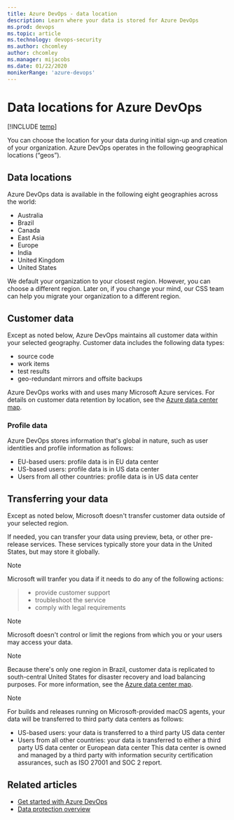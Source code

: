 ```yaml
---
title: Azure DevOps - data location
description: Learn where your data is stored for Azure DevOps
ms.prod: devops
ms.topic: article
ms.technology: devops-security
ms.author: chcomley
author: chcomley
ms.manager: mijacobs
ms.date: 01/22/2020
monikerRange: 'azure-devops'
---
```


# Data locations for Azure DevOps

[!INCLUDE [temp](../../includes/version-vsts-only.md)]

You can choose the location for your data during initial sign-up and creation of your organization. Azure DevOps operates in the following geographical locations (“geos”). 

## Data locations

Azure DevOps data is available in the following eight geographies across the world: 

- Australia
- Brazil
- Canada
- East Asia
- Europe
- India
- United Kingdom
- United States

We default your organization to your closest region. However, you can choose a different region. Later on, if you change your mind, our CSS team can help you migrate your organization to a different region. 

## Customer data

Except as noted below, Azure DevOps maintains all customer data within your selected geography. Customer data includes the following data types:
- source code
- work items
- test results
- geo-redundant mirrors and offsite backups

Azure DevOps works with and uses many Microsoft Azure services. For details on customer data retention by location, see the [Azure data center map](https://azuredatacentermap.azurewebsites.net/).

### Profile data 
Azure DevOps stores information that's global in nature, such as user identities and profile information as follows: 
- EU-based users: profile data is in EU data center  
- US-based users: profile data is in US data center 
- Users from all other countries: profile data is in US data center 

## Transferring your data

Except as noted below, Microsoft doesn't transfer customer data outside of your selected region. 

If needed, you can transfer your data using preview, beta, or other pre-release services. These services typically store your data in the United States, but may store it globally.

> [!NOTE]
Microsoft will tranfer you data if it needs to do any of the following actions:
>- provide customer support
>- troubleshoot the service
>- comply with legal requirements

> [!NOTE]
> Microsoft doesn't control or limit the regions from which you or your users may access your data.

> [!NOTE]
> Because there's only one region in Brazil, customer data is replicated to south-central United States for disaster recovery and load balancing purposes. For more information, see the [Azure data center map](https://azuredatacentermap.azurewebsites.net/).

> [!NOTE]
> For builds and releases running on Microsoft-provided macOS agents, your data will be transferred to third party data centers as follows:
>- US-based users: your data is transferred to a third party US data center
>- Users from all other countries: your data is transferred to either a third party US data center or European data center
This data center is owned and managed by a third party with information security certification assurances, such as ISO 27001 and SOC 2 report.


## Related articles

- [Get started with Azure DevOps](https://go.microsoft.com/fwlink/?LinkId=307137)
- [Data protection overview](data-protection.md)

